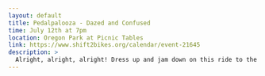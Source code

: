 ```yaml
---
layout: default
title: Pedalpalooza - Dazed and Confused
time: July 12th at 7pm
location: Oregon Park at Picnic Tables
link: https://www.shift2bikes.org/calendar/event-21645
description: >
  Alright, alright, alright! Dress up and jam down on this ride to the party at the moon tower. Stay late for a Joint-Sub Committee meeting at the 50 yard line! School's out forever, Class of '76. My band <a href='https://hotwontquit.com' target='_blank'>Hot Won't Quit</a> is putting on this ride, leading up to Shady Pines Festival the following weekend.
---
```

